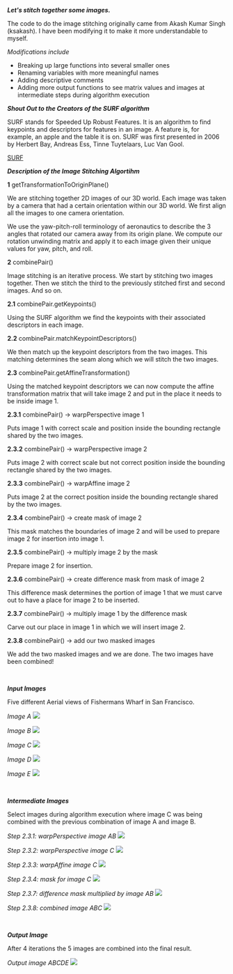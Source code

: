 <strong><em>Let's stitch together some images.</em></strong>

The code to do the image stitching originally came from Akash Kumar Singh (ksakash).  I have been modifying it to make it more understandable to myself.

<em>Modifications include</em>
<ul>
 	<li>Breaking up large functions into several smaller ones</li>
 	<li>Renaming variables with more meaningful names</li>
 	<li>Adding descriptive comments</li>
 	<li>Adding more output functions to see matrix values and images at intermediate steps during algorithm execution</li>
</ul>

<strong><em>Shout Out to the Creators of the SURF algorithm</em></strong>

SURF stands for Speeded Up Robust Features.  It is an algorithm to find keypoints and descriptors for features in an image.  A feature is, for example, an apple and the table it is on.  SURF was first presented in 2006 by Herbert Bay, Andreas Ess, Tinne Tuytelaars, Luc Van Gool.

[SURF](https://people.ee.ethz.ch/~surf/index.html)

<em><strong>Description of the Image Stitching Algortihm</strong></em>

<strong>1</strong> getTransformationToOriginPlane()<br>

We are stitching together 2D images of our 3D world. Each image was taken by a camera that had a certain orientation within our 3D world. We first align all the images to one camera orientation.

We use the yaw-pitch-roll terminology of aeronautics to describe the 3 angles that rotated our camera away from its origin plane. We compute our rotation unwinding matrix and apply it to each image given their unique values for yaw, pitch, and roll.

<strong>2</strong> combinePair()

Image stitching is an iterative process. We start by stitching two images together.  Then we stitch the third to the previously stitched first and second images.  And so on.

<strong>2.1</strong> combinePair.getKeypoints()

Using the SURF algorithm we find the keypoints with their associated descriptors in each image.

<strong>2.2</strong> combinePair.matchKeypointDescriptors()

We then match up the keypoint descriptors from the two images.  This matching determines the seam along which we will stitch the two images.

<strong>2.3</strong> combinePair.getAffineTransformation()

Using the matched keypoint descriptors we can now compute the affine transformation matrix that will take image 2 and put in the place it needs to be inside image 1.

<strong>2.3.1</strong> combinePair() -&gt; warpPerspective image 1

Puts image 1 with correct scale and position inside the bounding rectangle shared by the two images.

<strong>2.3.2</strong> combinePair() -&gt; warpPerspective image 2

Puts image 2 with correct scale but not correct position inside the bounding rectangle shared by the two images.

<strong>2.3.3</strong> combinePair() -&gt; warpAffine image 2

Puts image 2 at the correct position inside the bounding rectangle shared by the two images.

<strong>2.3.4</strong> combinePair() -&gt; create mask of image 2

This mask matches the boundaries of image 2 and will be used to prepare image 2 for insertion into image 1.

<strong>2.3.5</strong> combinePair() -&gt; multiply image 2 by the mask

Prepare image 2 for insertion.

<strong>2.3.6</strong> combinePair() -&gt; create difference mask from mask of image 2

This difference mask determines the portion of image 1 that we must carve out to have a place for image 2 to be inserted.

<strong>2.3.7</strong> combinePair() -&gt; multiply image 1 by the difference mask

Carve out our place in image 1 in which we will insert image 2.

<strong>2.3.8</strong> combinePair() -&gt; add our two masked images

We add the two masked images and we are done. The two images have been combined!

&nbsp;

<em><strong>Input Images</strong></em>

Five different Aerial views of Fishermans Wharf in San Francisco.

<em>Image A</em>
<img src="https://github.com/TallDave67/cuda_stitch/blob/master/datasets/1/input/1.png" />

<em>Image B</em>
<img src="https://github.com/TallDave67/cuda_stitch/blob/master/datasets/1/input/2.png" />

<em>Image C</em>
<img src="https://github.com/TallDave67/cuda_stitch/blob/master/datasets/1/input/3.png" />

<em>Image D</em>
<img src="https://github.com/TallDave67/cuda_stitch/blob/master/datasets/1/input/4.png" />

<em>Image E</em>
<img src="https://github.com/TallDave67/cuda_stitch/blob/master/datasets/1/input/5.png" />

&nbsp;

<em><strong>Intermediate Images</strong></em>

Select images during algorithm execution where image C was being combined with the previous combination of image A and image B.

<em>Step 2.3.1: warpPerspective image AB</em>
<img src="https://github.com/TallDave67/cuda_stitch/blob/master/datasets/1/intermediate-educational/2_1_warpedPerspectiveImg1_gpu.png" />

<em>Step 2.3.2: warpPerspective image C</em>
<img src="https://github.com/TallDave67/cuda_stitch/blob/master/datasets/1/intermediate-educational/2_2_warpedPerspectiveImg2_gpu.png" />

<em>Step 2.3.3: warpAffine image C</em>
<img src="https://github.com/TallDave67/cuda_stitch/blob/master/datasets/1/intermediate-educational/2_3_warpedPerspectiveAffineImg2_gpu.png" />

<em>Step 2.3.4: mask for image C</em>
<img src="https://cuberanger.com/wp-content/uploads/2021/08/2_3_4_warpedPerspectiveAffineImgC_mask_gpu.png" />

<em>Step 2.3.7: difference mask multiplied by image AB</em>
<img src="https://cuberanger.com/wp-content/uploads/2021/08/2_3_7_warpedPerspectiveImgAB_gpu_multiply_by_difference_mask_gpu.png" />

<em>Step 2.3.8: combined image ABC</em>
<img src="https://cuberanger.com/wp-content/uploads/2021/08/2_3_8_combined_gpu.png" />

&nbsp;

<em><strong>Output Image</strong></em>

After 4 iterations the 5 images are combined into the final result.

<em>Output image ABCDE</em>
<img src="https://cuberanger.com/wp-content/uploads/2021/08/result.png" />
